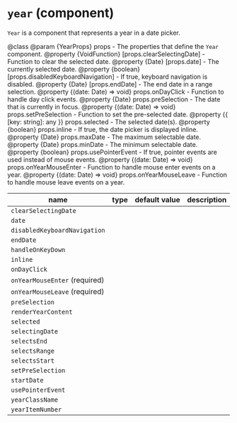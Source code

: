 `year` (component)
==================

`Year` is a component that represents a year in a date picker.

@class
@param {YearProps} props - The properties that define the `Year` component.
@property {VoidFunction} [props.clearSelectingDate] - Function to clear the selected date.
@property {Date} [props.date] - The currently selected date.
@property {boolean} [props.disabledKeyboardNavigation] - If true, keyboard navigation is disabled.
@property {Date} [props.endDate] - The end date in a range selection.
@property {(date: Date) => void} props.onDayClick - Function to handle day click events.
@property {Date} props.preSelection - The date that is currently in focus.
@property {(date: Date) => void} props.setPreSelection - Function to set the pre-selected date.
@property {{ [key: string]: any }} props.selected - The selected date(s).
@property {boolean} props.inline - If true, the date picker is displayed inline.
@property {Date} props.maxDate - The maximum selectable date.
@property {Date} props.minDate - The minimum selectable date.
@property {boolean} props.usePointerEvent - If true, pointer events are used instead of mouse events.
@property {(date: Date) => void} props.onYearMouseEnter - Function to handle mouse enter events on a year.
@property {(date: Date) => void} props.onYearMouseLeave - Function to handle mouse leave events on a year.

| name  | type  | default value  | description  |
|---|---|---|---|
|`clearSelectingDate`||||
|`date`||||
|`disabledKeyboardNavigation`||||
|`endDate`||||
|`handleOnKeyDown`||||
|`inline`||||
|`onDayClick`||||
|`onYearMouseEnter` (required)||||
|`onYearMouseLeave` (required)||||
|`preSelection`||||
|`renderYearContent`||||
|`selected`||||
|`selectingDate`||||
|`selectsEnd`||||
|`selectsRange`||||
|`selectsStart`||||
|`setPreSelection`||||
|`startDate`||||
|`usePointerEvent`||||
|`yearClassName`||||
|`yearItemNumber`||||